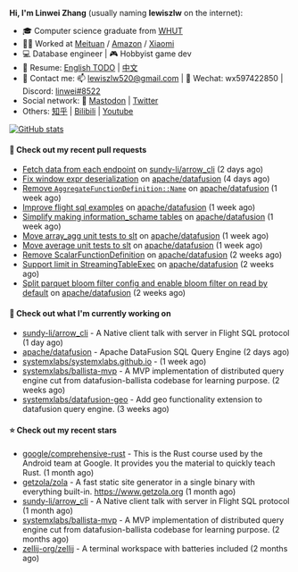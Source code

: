 **Hi, I'm Linwei Zhang** (usually naming **lewiszlw** on the internet):
- 🎓 Computer science graduate from [WHUT](https://en.wikipedia.org/wiki/Wuhan_University_of_Technology)
- 👨‍💻 Worked at [Meituan](https://about.meituan.com/home) / [Amazon](https://www.amazon.com/) / [Xiaomi](https://www.mi.com/)
- 💻 Database engineer | 🎮 Hobbyist game dev
- 📄 Resume: [English TODO](https://github.com/lewiszlw/lewiszlw/blob/main/Resume_EN.md) | [中文](https://github.com/lewiszlw/lewiszlw/blob/main/Resume_CN.md)
- 📱 Contact me: 📫 [lewiszlw520@gmail.com](mailto:lewiszlw520@gmail.com) | 💬 Wechat: wx597422850 | Discord: [linwei#8522](http://discordapp.com/users/891664307035713576)
- Social network: 🦣 [Mastodon](https://mastodon.world/@lewiszlw) | [Twitter](https://twitter.com/lewiszlw)
- Others: [知乎](https://www.zhihu.com/people/tian-qian-zhu-wu-ya) | [Bilibili](https://space.bilibili.com/43876861) | [Youtube](https://www.youtube.com/channel/UCnvri1tqAjxsp9nGQ63zUNw)

[![GitHub stats](https://github-readme-stats.vercel.app/api?username=lewiszlw&count_private=true&show_icons=true&theme=solarized-dark&include_all_commits=true)](https://github.com/anuraghazra/github-readme-stats)

#### 🔨 Check out my recent pull requests

- [Fetch data from each endpoint](https://github.com/sundy-li/arrow_cli/pull/19) on [sundy-li/arrow_cli](https://github.com/sundy-li/arrow_cli) (2 days ago)
- [Fix window expr deserialization](https://github.com/apache/datafusion/pull/10506) on [apache/datafusion](https://github.com/apache/datafusion) (4 days ago)
- [Remove `AggregateFunctionDefinition::Name`](https://github.com/apache/datafusion/pull/10441) on [apache/datafusion](https://github.com/apache/datafusion) (1 week ago)
- [Improve flight sql examples](https://github.com/apache/datafusion/pull/10432) on [apache/datafusion](https://github.com/apache/datafusion) (1 week ago)
- [Simplify making information_schame tables](https://github.com/apache/datafusion/pull/10420) on [apache/datafusion](https://github.com/apache/datafusion) (1 week ago)
- [Move array_agg unit tests to slt](https://github.com/apache/datafusion/pull/10402) on [apache/datafusion](https://github.com/apache/datafusion) (1 week ago)
- [Move average unit tests to slt](https://github.com/apache/datafusion/pull/10401) on [apache/datafusion](https://github.com/apache/datafusion) (1 week ago)
- [Remove ScalarFunctionDefinition](https://github.com/apache/datafusion/pull/10325) on [apache/datafusion](https://github.com/apache/datafusion) (2 weeks ago)
- [Support limit in StreamingTableExec](https://github.com/apache/datafusion/pull/10309) on [apache/datafusion](https://github.com/apache/datafusion) (2 weeks ago)
- [Split parquet bloom filter config and enable bloom filter on read by default](https://github.com/apache/datafusion/pull/10306) on [apache/datafusion](https://github.com/apache/datafusion) (2 weeks ago)

#### 👷 Check out what I'm currently working on

- [sundy-li/arrow_cli](https://github.com/sundy-li/arrow_cli) - A Native client talk with server in Flight SQL protocol (1 day ago)
- [apache/datafusion](https://github.com/apache/datafusion) - Apache DataFusion SQL Query Engine (2 days ago)
- [systemxlabs/systemxlabs.github.io](https://github.com/systemxlabs/systemxlabs.github.io) -  (1 week ago)
- [systemxlabs/ballista-mvp](https://github.com/systemxlabs/ballista-mvp) - A MVP implementation of distributed query engine cut from datafusion-ballista codebase for learning purpose.  (2 weeks ago)
- [systemxlabs/datafusion-geo](https://github.com/systemxlabs/datafusion-geo) - Add geo functionality extension to datafusion query engine. (3 weeks ago)

#### ⭐ Check out my recent stars

- [google/comprehensive-rust](https://github.com/google/comprehensive-rust) - This is the Rust course used by the Android team at Google. It provides you the material to quickly teach Rust. (1 month ago)
- [getzola/zola](https://github.com/getzola/zola) - A fast static site generator in a single binary with everything built-in. https://www.getzola.org (1 month ago)
- [sundy-li/arrow_cli](https://github.com/sundy-li/arrow_cli) - A Native client talk with server in Flight SQL protocol (1 month ago)
- [systemxlabs/ballista-mvp](https://github.com/systemxlabs/ballista-mvp) - A MVP implementation of distributed query engine cut from datafusion-ballista codebase for learning purpose.  (2 months ago)
- [zellij-org/zellij](https://github.com/zellij-org/zellij) - A terminal workspace with batteries included (2 months ago)

